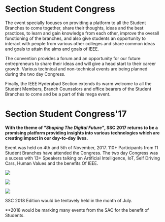 # Section Student Congress

The event specially focuses on providing a platform to all the Student Branches to come together, share their thoughts, ideas and the best practices, to learn and gain knowledge from each other, improve the overall functioning of the branches, and also give students an opportunity to interact with people from various other colleges and share common ideas and goals to attain the aims and goals of IEEE.

The convention provides a forum and an opportunity for our future entrepreneurs to share their ideas and will give a head start to their career growth. Various technical and non-technical events are being planned during the two day Congress.

Finally, the IEEE Hyderabad Section extends its warm welcome to all the Student Members, Branch Counselors and office bearers of the Student Branches to come and be a part of this mega event.

# Section Student Congress'17

**With the theme of *"Shaping The Digital Future"*, SSC 2017 returns to be a promising platform providing insights into various technologies which are creating impact in our day-to-day lives.**

Event was held on 4th and 5th of November, 2017. 110+ Participants from 11 Student Branches have attended the Congress. The two day Congress was a sucess with 13+ Speakers talking on Artificial Intelligence, IoT, Self Driving Cars, Human Values and the benefits Of IEEE.

![](img/IMG_3807.jpg) 

![](img/IMG_3781.jpg) 

![](img/DSC_0080.jpg)


SSC 2018 Edition would be tentavely held in the month of July. 

**2018 would be marking many events from the SAC for the benefit of Students.

